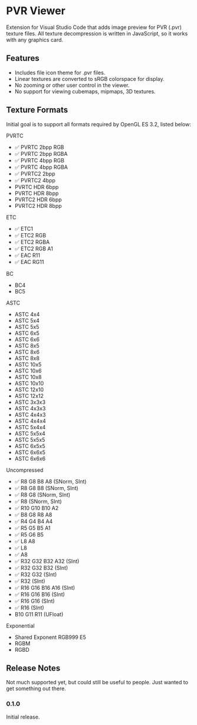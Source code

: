 # PVR Viewer

Extension for Visual Studio Code that adds image preview for PVR (.pvr) texture files. All texture decompression is written in JavaScript, so it works with any graphics card.

## Features

* Includes file icon theme for .pvr files.
* Linear textures are converted to sRGB colorspace for display.
* No zooming or other user control in the viewer.
* No support for viewing cubemaps, mipmaps, 3D textures.

## Texture Formats

Initial goal is to support all formats required by OpenGL ES 3.2, listed below:

PVRTC

* ✅ PVRTC 2bpp RGB
* ✅ PVRTC 2bpp RGBA
* ✅ PVRTC 4bpp RGB
* ✅ PVRTC 4bpp RGBA
* ✅ PVRTC2 2bpp
* ✅ PVRTC2 4bpp
* PVRTC HDR 6bpp
* PVRTC HDR 8bpp
* PVRTC2 HDR 6bpp
* PVRTC2 HDR 8bpp

ETC

* ✅ ETC1
* ✅ ETC2 RGB
* ✅ ETC2 RGBA
* ✅ ETC2 RGB A1
* ✅ EAC R11
* ✅ EAC RG11

BC

* BC4
* BC5

ASTC

* ASTC 4x4
* ASTC 5x4
* ASTC 5x5
* ASTC 6x5
* ASTC 6x6
* ASTC 8x5
* ASTC 8x6
* ASTC 8x8
* ASTC 10x5
* ASTC 10x6
* ASTC 10x8
* ASTC 10x10
* ASTC 12x10
* ASTC 12x12
* ASTC 3x3x3
* ASTC 4x3x3
* ASTC 4x4x3
* ASTC 4x4x4
* ASTC 5x4x4
* ASTC 5x5x4
* ASTC 5x5x5
* ASTC 6x5x5
* ASTC 6x6x5
* ASTC 6x6x6

Uncompressed

* ✅ R8 G8 B8 A8 (SNorm, SInt)
* ✅ R8 G8 B8 (SNorm, SInt)
* ✅ R8 G8 (SNorm, SInt)
* ✅ R8 (SNorm, SInt)
* ✅ R10 G10 B10 A2
* ✅ B8 G8 R8 A8
* ✅ R4 G4 B4 A4
* ✅ R5 G5 B5 A1
* ✅ R5 G6 B5
* ✅ L8 A8
* ✅ L8
* ✅ A8
* ✅ R32 G32 B32 A32 (SInt)
* ✅ R32 G32 B32 (SInt)
* ✅ R32 G32 (SInt)
* ✅ R32 (SInt)
* ✅ R16 G16 B16 A16 (SInt)
* ✅ R16 G16 B16 (SInt)
* ✅ R16 G16 (SInt)
* ✅ R16 (SInt)
* B10 G11 R11 (UFloat)

Exponential

* Shared Exponent RGB999 E5
* RGBM
* RGBD

## Release Notes

Not much supported yet, but could still be useful to people. Just wanted to get something out there.

### 0.1.0

Initial release.
